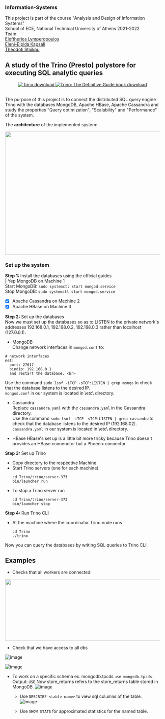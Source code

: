 ### Information-Systems
This project is part of the course "Analysis and Design of Information Systems" <br>
School of ECE, National Technical University of Athens 2021-2022 <br>
Team: <br>
[Eleftherios Lymperopoulos](https://github.com/LefterisLymp) <br>
[Eleni-Elpida Kapsali](https://github.com/el2kaps) <br>
[Theodoti Stoikou](https://github.com/DidoStoikou) <br>

## A study of the Trino (Presto) polystore for executing SQL analytic queries
</p>
<p align="center">
   <a href="https://trino.io/download.html">
       <img src="https://img.shields.io/maven-central/v/io.trino/trino-server.svg?label=Trino" alt="Trino download" />
   </a>
   <a href="https://trino.io/trino-the-definitive-guide.html">
       <img src="https://img.shields.io/badge/Trino%3A%20The%20Definitive%20Guide-download-brightgreen" alt="Trino: The Definitive Guide book download" />
   </a>
</p>
<br>
The purpose of this project is to connect the distributed SQL query engine Trino with the databases MongoDB, Apache HBase, Apache Cassandra and study the properties "Query optimization", "Scalability" and "Performance" of the system. 

The **architecture** of the implemented system: <br>

<img src="https://user-images.githubusercontent.com/63153771/160221904-ce759083-f60a-4ec8-9672-a8522e6356ff.png" width="600" height="400" align="center">

### Set up the system
**Step 1:** Install the databases using the official guides<br>
| Yep MongoDB on Machine 1 <br>
  Start MongoDB:  ```sudo systemctl start mongod.service```<br>
  Stop MongoDB: ```sudo systemctl start mongod.service```
- [x] Apache Cassandra on Machine 2
- [x] Apache HBase on Machine 3

**Step 2:** Set up the databases <br>
Now we must set up the databases so as to LISTEN to the private network's addresses 192.168.0.1, 192.168.0.2, 192.168.0.3 rather than localhost (127.0.0.1).
* MongoDB <br>
Change network interfaces in ```mongod.conf``` to:
```
# network interfaces
net:
  port: 27017
  bindIp: 192.168.0.1
  and restart the database. <br>
  ```
Use the command ```sudo lsof -iTCP -sTCP:LISTEN | grep mongo``` to check that the database listens to the desired IP. <br>
```mongod.conf``` in our system is located in \etc\ directory.
* Cassandra <br>
Replace ```cassandra.yaml``` with the ```cassandra.yaml``` in the Cassandra directory. <br>
Use the command ```sudo lsof -iTCP -sTCP:LISTEN | grep cassandra```to check that the database listens to the desired IP (192.168.02). <br>
```cassandra.yaml``` in our system is located in \etc\ directory.

* HBase
HBase's set up is a little bit more tricky because Trino doesn't provides an HBase connenctor but a Phoenix connector.


**Step 3:** Set up Trino <br>
* Copy directory to the respective Machine.
* Start Trino servers (one for each machine)
  ```
  cd Trino/trino/server-373
  bin/launcher run
  ```
* To stop a Trino server run 
  ```
  cd Trino/trino/server-373
  bin/launcher stop
  ```
**Step 4:** Run Trino CLI <br>
* At the machine where the coordinator Trino node runs 
  ```
  cd Trino
  ./trino
  ```
Now you can query the databases by writing SQL queries to Trino CLI.

## Examples
* Checks that all workers are connected 
<img src="https://user-images.githubusercontent.com/63153771/160288908-3c6aebe1-0d84-4e8e-871e-5d40fe66fb22.png" width="600" height="200" align="center">

* Check that we have access to all dbs

![image](https://user-images.githubusercontent.com/63153771/160290466-fc335cf7-ba7c-456c-8c26-39ac165f34f5.png)

![image](https://user-images.githubusercontent.com/63153771/160290487-30ec31a1-d22b-4379-81d4-1e481d180f14.png)

* To work on a specific schema ex. mongodb.tpcds 
  ```use mongodb.tpcds```
  Output: ```USE```
  Now store_returns refers to the store_returns table stored in MongoDB.
  ![image](https://user-images.githubusercontent.com/63153771/160290380-59fe3b1b-3c29-47ec-93f4-feabca38ef82.png)
  
  * Use ```DESCRIBE <table name>``` to view sql columns of the table.
  ![image](https://user-images.githubusercontent.com/63153771/160290912-ee1b0cbe-ca4f-459f-80f0-25f29db94dd1.png)
  
  * Use ```SHOW STATS``` for approximated statistics for the named table.
  
    

